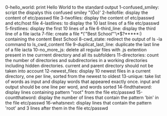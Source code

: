 
0-hello_world: print Hello World to the standard output
1-confused_smiley: script the dispalys this confused smiley "(Ôo)' 
2-hellofile: display the content of etc/passwd file
3-twofiles: display the content of etc/passwd and etc/host file
4-lastlines: to display the 10 last lines of a file etc/passwd
5-firstlines: display the first 10 lines of a file
6-third_line: display the third line of a file iacta 
7-file: create a file \*\\'"Best School"\'\\*$\?\*\*\*\*\*:) containing the content Best School 
8-cwd_state: redirect the output of ls -la command to ls_cwd_content file
9-duplicat_last_line: duplicate the last line of a file iacta
10-no_more_js: delete all regular files with .js extention present in tne currrent directory and all its subfolders
11-directories: count the number of directories and subdirectories in a working directories including hidden directories. current and parent directory should not be taken into account
12-newest_files: display 10 newest files in a current directory, one per line, sorted from the newest to oldest 
13-unique: take list of words as input and display words that appeared exactly once. input and output should be one line per word, and words sorted
14-findthatword: display lines containing pattern "root" from the file etc/passwd
15-countthatword: display the number of lines that contain the pattern 'bin' in the file etc/passwd
16-whatsnext: display lines that contain the pattern 'root' and 3 lines after them in the file etc/passwd   
